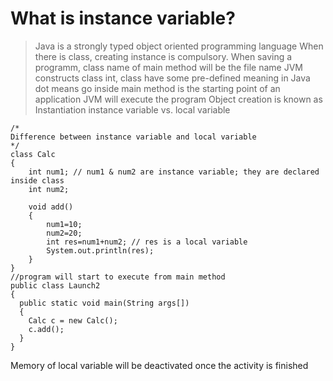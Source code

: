 # What is instance variable?

 > Java is a strongly typed object oriented programming language
 When there is class, creating instance is compulsory.
When saving a programm, class name of main method will be the file name
JVM constructs class
int, class have some pre-defined meaning in Java
dot means go inside
main method is the starting point of an application
JVM will execute the program
Object creation is known as Instantiation
instance variable vs. local variable
~~~
/*
Difference between instance variable and local variable
*/
class Calc
{
    int num1; // num1 & num2 are instance variable; they are declared inside class
    int num2;
    
    void add()
    {
        num1=10;
        num2=20;
        int res=num1+num2; // res is a local variable
        System.out.println(res);
    }
}
//program will start to execute from main method
public class Launch2
{
  public static void main(String args[]) 
  {
    Calc c = new Calc();
    c.add();
  }
}
~~~
Memory of local variable will be deactivated once the activity is finished
